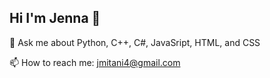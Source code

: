 ## Hi I'm Jenna 👋

💬 Ask me about Python, C++, C#, JavaSript, HTML, and CSS

📫 How to reach me: jmitani4@gmail.com

<!--
**jitani04/jitani04** is a ✨ _special_ ✨ repository because its `README.md` (this file) appears on your GitHub profile.

Here are some ideas to get you started:

- 🔭 I’m currently working on ...
- 🌱 I’m currently learning ...
- 👯 I’m looking to collaborate on ...
- 🤔 I’m looking for help with ...
-  ...
- 📫 How to reach me: ...
- 😄 Pronouns: ...
- ⚡ Fun fact: ...
-->
